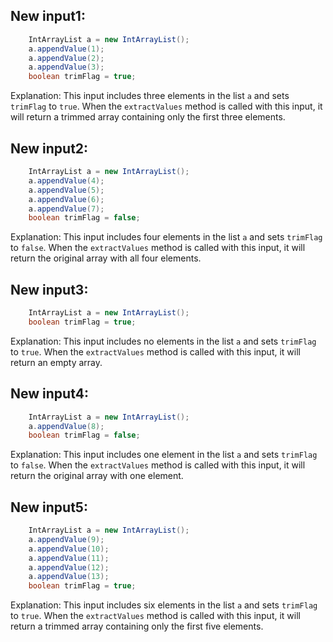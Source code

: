 ## New input1:
```java
    IntArrayList a = new IntArrayList();
    a.appendValue(1);
    a.appendValue(2);
    a.appendValue(3);
    boolean trimFlag = true;
```
Explanation: This input includes three elements in the list `a` and sets `trimFlag` to `true`. When the `extractValues` method is called with this input, it will return a trimmed array containing only the first three elements.

## New input2:
```java
    IntArrayList a = new IntArrayList();
    a.appendValue(4);
    a.appendValue(5);
    a.appendValue(6);
    a.appendValue(7);
    boolean trimFlag = false;
```
Explanation: This input includes four elements in the list `a` and sets `trimFlag` to `false`. When the `extractValues` method is called with this input, it will return the original array with all four elements.

## New input3:
```java
    IntArrayList a = new IntArrayList();
    boolean trimFlag = true;
```
Explanation: This input includes no elements in the list `a` and sets `trimFlag` to `true`. When the `extractValues` method is called with this input, it will return an empty array.

## New input4:
```java
    IntArrayList a = new IntArrayList();
    a.appendValue(8);
    boolean trimFlag = false;
```
Explanation: This input includes one element in the list `a` and sets `trimFlag` to `false`. When the `extractValues` method is called with this input, it will return the original array with one element.

## New input5:
```java
    IntArrayList a = new IntArrayList();
    a.appendValue(9);
    a.appendValue(10);
    a.appendValue(11);
    a.appendValue(12);
    a.appendValue(13);
    boolean trimFlag = true;
```
Explanation: This input includes six elements in the list `a` and sets `trimFlag` to `true`. When the `extractValues` method is called with this input, it will return a trimmed array containing only the first five elements.
